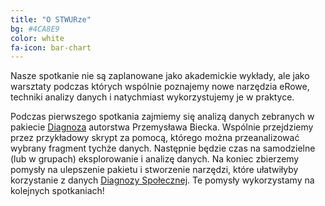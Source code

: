 ```yaml
---
title: "O STWURze"
bg: #4CA8E9
color: white
fa-icon: bar-chart
---
```


Nasze spotkanie nie są zaplanowane jako akademickie wykłady, ale jako warsztaty podczas których wspólnie poznajemy
nowe narzędzia eRowe, techniki analizy danych i natychmiast wykorzystujemy je w praktyce.


Podczas pierwszego spotkania zajmiemy się analizą danych zebranych w pakiecie [Diagnoza](https://github.com/pbiecek/Diagnoza) autorstwa Przemysława Biecka.
Wspólnie przejdziemy przez przykładowy skrypt
za pomocą, którego można przeanalizować wybrany fragment tychże danych. 
Następnie będzie czas na samodzielne (lub w grupach) eksplorowanie i analizę danych. 
Na koniec zbierzemy pomysły na
ulepszenie pakietu i stworzenie narzędzi, które ułatwiłyby korzystanie z danych 
[Diagnozy Społecznej](http://diagnoza.com/). Te pomysły wykorzystamy na kolejnych spotkaniach!
